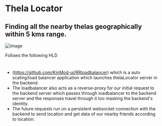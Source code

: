 # Thela Locator 

## Finding all the nearby thelas geographically within 5 kms range.
![image](https://github.com/user-attachments/assets/b97688c1-b92e-4f9a-9f2d-cc2bd6fe1d86)

Follows the following HLD

#
## 
  - (https://github.com/KinMod-ui/RRloadbalancer) which is a auto scaling/load balancer application which launches thelaLocator server in the backend.
  - The loadbalancer also acts as a reverse-proxy for our initial request to the backend server which passes through loadbalancer to the backend server and the responses travel through it too masking the backend's identity.
  - The future requests run on a persistent websocket connection with the backend to send location and get data of our nearby friends according to location.
